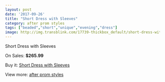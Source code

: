 ```yaml
---
layout: post
date: '2017-09-26'
title: "Short Dress with Sleeves"
category: after prom styles
tags: ["beaded","short","unique","evening","dress"]
image: http://img.transblink.com/17739-thickbox_default/short-dress-with-sleeves.jpg
---
```

Short Dress with Sleeves

On Sales: **$265.99**
<a href="https://www.transblink.com/en/after-prom-styles/5571-short-dress-with-sleeves.html"><amp-img layout="responsive" width="600" height="600" src="//img.transblink.com/17739-thickbox_default/short-dress-with-sleeves.jpg" alt="Short Dress with Sleeves 0" /></a>
<a href="https://www.transblink.com/en/after-prom-styles/5571-short-dress-with-sleeves.html"><amp-img layout="responsive" width="600" height="600" src="//img.transblink.com/17740-thickbox_default/short-dress-with-sleeves.jpg" alt="Short Dress with Sleeves 1" /></a>

Buy it: [Short Dress with Sleeves](https://www.transblink.com/en/after-prom-styles/5571-short-dress-with-sleeves.html "Short Dress with Sleeves")

View more: [after prom styles](https://www.transblink.com/en/55-after-prom-styles "after prom styles")